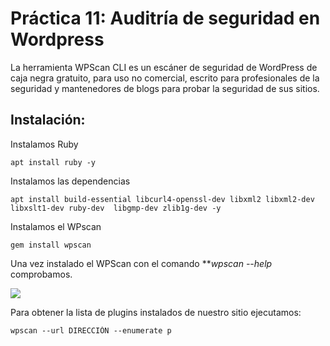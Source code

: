 # Práctica 11: Auditría de seguridad en Wordpress

La herramienta WPScan CLI es un escáner de seguridad de WordPress de caja negra gratuito, para uso no comercial, escrito para profesionales de la seguridad y mantenedores de blogs para probar la seguridad de sus sitios.

## Instalación:

Instalamos Ruby
```
apt install ruby -y
```

Instalamos las dependencias
```
apt install build-essential libcurl4-openssl-dev libxml2 libxml2-dev libxslt1-dev ruby-dev  libgmp-dev zlib1g-dev -y
```

Instalamos el WPscan
```
gem install wpscan 
```

Una vez instalado el WPScan con el comando ***wpscan --help* comprobamos.

![](Imágenes/wcscan.png) 

Para obtener la lista de plugins instalados de nuestro sitio ejecutamos:
```
wpscan --url DIRECCIÓN --enumerate p
```
